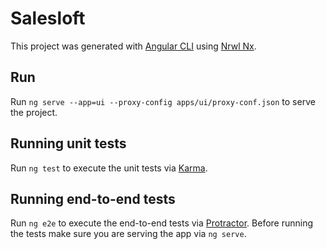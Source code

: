 # Salesloft

This project was generated with [Angular CLI](https://github.com/angular/angular-cli) using [Nrwl Nx](https://nrwl.io/nx).

## Run

Run `ng serve --app=ui --proxy-config apps/ui/proxy-conf.json` to serve the project. 

## Running unit tests

Run `ng test` to execute the unit tests via [Karma](https://karma-runner.github.io).

## Running end-to-end tests

Run `ng e2e` to execute the end-to-end tests via [Protractor](http://www.protractortest.org/).
Before running the tests make sure you are serving the app via `ng serve`.
